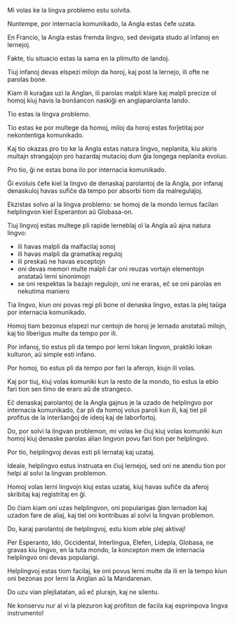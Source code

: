 
Mi volas ke la lingva problemo estu solvita.

Nuntempe, por internacia komunikado, la Angla estas ĉefe uzata.

En Francio, la Angla estas fremda lingvo, sed devigata studo al infanoj en lernejoj.

Fakte, tiu situacio estas la sama en la plimulto de landoj.

Tiuj infanoj devas elspezi milojn da horoj, kaj post la lernejo, ili ofte ne parolas bone.

Kiam ili kuraĝas uzi la Anglan, ili parolas malpli klare kaj malpli precize ol homoj kiuj havis la bonŝancon naskiĝi en anglaparolanta lando.

Tio estas la lingva problemo.

Tio estas ke por multege da homoj, miloj da horoj estas forĵetitaj por nekontentiga komunikado.

Kaj tio okazas pro tio ke la Angla estas natura lingvo, neplanita, kiu akiris multajn strangaĵojn pro hazardaj mutacioj dum ĝia longega neplanita evoluo.

Pro tio, ĝi ne estas bona ilo por internacia komunikado.

Ĝi evoluis ĉefe kiel la lingvo de denaskaj parolantoj de la Angla, por infanaj denaskuloj havas sufiĉe da tempo por absorbi tiom da malregulaĵoj.

Ekzistas solvo al la lingva problemo: se homoj de la mondo lernus facilan helplingvon kiel Esperanton aŭ Globasa-on.

Tiuj lingvoj estas multege pli rapide lerneblaj ol la Angla aŭ ajna natura lingvo:

- ili havas malpli da malfacilaj sonoj
- ili havas malpli da gramatikaj reguloj
- ili preskaŭ ne havas esceptojn
- oni devas memori multe malpli ĉar oni reuzas vortajn elementojn anstataŭ lerni sinonimojn
- se oni respektas la bazajn regulojn, oni ne eraras, eĉ se oni parolas en nekutima maniero

Tia lingvo, kiun oni povas regi pli bone ol denaska lingvo, estas la plej taŭga por internacia komunikado.

Homoj tiam bezonus elspezi nur centojn de horoj je lernado anstataŭ milojn, kaj tio liberigus multe da tempo por ili.

Por infanoj, tio estus pli da tempo por lerni lokan lingvon, praktiki lokan kulturon, aŭ simple esti infano.

Por homoj, tio estus pli da tempo por fari la aferojn, kiujn ili volas.

Kaj por tiuj, kiuj volas komuniki kun la resto de la mondo, tio estus la eblo fari tion sen timo de eraro aŭ de strangeco.

Eĉ denaskaj parolantoj de la Angla gajnus je la uzado de helplingvo por internacia komunikado, ĉar pli da homoj volus paroli kun ili, kaj tiel pli profitus de la interŝanĝoj de ideoj kaj de laborfortoj.

Do, por solvi la lingvan problemon, mi volas ke ĉiuj kiuj volas komuniki kun homoj kiuj denaske parolas alian lingvon povu fari tion per helplingvo.

Por tio, helplingvoj devas esti pli lernataj kaj uzataj.

Ideale, helplingvo estus instruata en ĉiuj lernejoj, sed oni ne atendu tion por helpi al solvi la lingvan problemon.

Homoj volas lerni lingvojn kiuj estas uzataj, kiuj havas sufiĉe da aferoj skribitaj kaj registritaj en ĝi.

Do ĉiam kiam oni uzas helplingvon, oni popularigas ĝian lernadon kaj uzadon fare de aliaj, kaj tiel oni kontribuas al solvi la lingvan problemon.

Do, karaj parolantoj de helplingvoj, estu kiom eble plej aktivaj!

Per Esperanto, Ido, Occidental, Interlingua, Elefen, Lidepla, Globasa, ne gravas kiu lingvo, en la tuta mondo, la koncepton mem de internacia helplingvo oni devas popularigi.

Helplingvoj estas tiom facilaj, ke oni povus lerni multe da ili en la tempo kiun oni bezonas por lerni la Anglan aŭ la Mandarenan.

Do uzu vian plejŝatatan, aŭ eĉ plurajn, kaj ne silentu.

Ne konservu nur al vi la plezuron kaj profiton de facila kaj esprimpova lingva instrumento!
